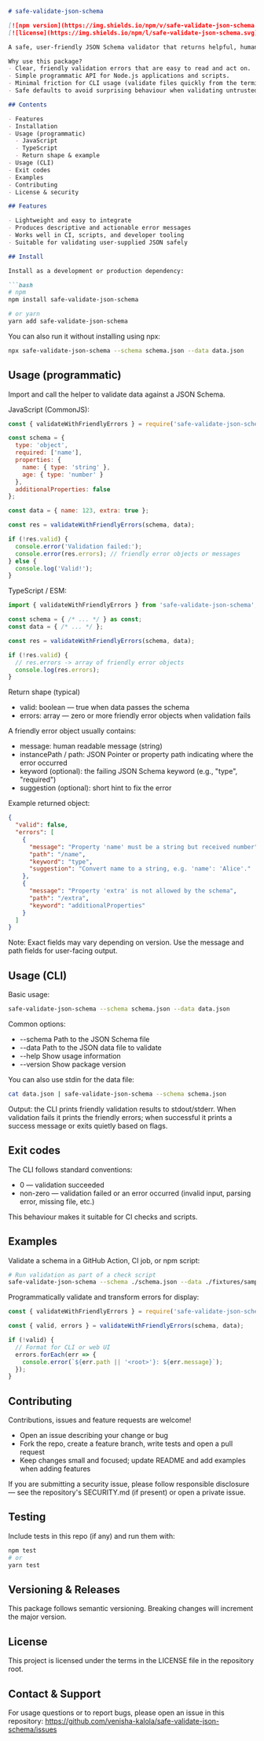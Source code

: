 ```markdown
# safe-validate-json-schema

[![npm version](https://img.shields.io/npm/v/safe-validate-json-schema.svg)](https://www.npmjs.com/package/safe-validate-json-schema)
[![license](https://img.shields.io/npm/l/safe-validate-json-schema.svg)](https://github.com/venisha-kalola/safe-validate-json-schema/blob/main/LICENSE)

A safe, user-friendly JSON Schema validator that returns helpful, human-readable error messages suitable for both programmatic use and CLI workflows.

Why use this package?
- Clear, friendly validation errors that are easy to read and act on.
- Simple programmatic API for Node.js applications and scripts.
- Minimal friction for CLI usage (validate files quickly from the terminal).
- Safe defaults to avoid surprising behaviour when validating untrusted input.

## Contents

- Features
- Installation
- Usage (programmatic)
  - JavaScript
  - TypeScript
  - Return shape & example
- Usage (CLI)
- Exit codes
- Examples
- Contributing
- License & security

## Features

- Lightweight and easy to integrate
- Produces descriptive and actionable error messages
- Works well in CI, scripts, and developer tooling
- Suitable for validating user-supplied JSON safely

## Install

Install as a development or production dependency:

```bash
# npm
npm install safe-validate-json-schema

# or yarn
yarn add safe-validate-json-schema
```

You can also run it without installing using npx:

```bash
npx safe-validate-json-schema --schema schema.json --data data.json
```

## Usage (programmatic)

Import and call the helper to validate data against a JSON Schema.

JavaScript (CommonJS):

```js
const { validateWithFriendlyErrors } = require('safe-validate-json-schema');

const schema = {
  type: 'object',
  required: ['name'],
  properties: {
    name: { type: 'string' },
    age: { type: 'number' }
  },
  additionalProperties: false
};

const data = { name: 123, extra: true };

const res = validateWithFriendlyErrors(schema, data);

if (!res.valid) {
  console.error('Validation failed:');
  console.error(res.errors); // friendly error objects or messages
} else {
  console.log('Valid!');
}
```

TypeScript / ESM:

```ts
import { validateWithFriendlyErrors } from 'safe-validate-json-schema';

const schema = { /* ... */ } as const;
const data = { /* ... */ };

const res = validateWithFriendlyErrors(schema, data);

if (!res.valid) {
  // res.errors -> array of friendly error objects
  console.log(res.errors);
}
```

Return shape (typical)
- valid: boolean — true when data passes the schema
- errors: array — zero or more friendly error objects when validation fails

A friendly error object usually contains:
- message: human readable message (string)
- instancePath / path: JSON Pointer or property path indicating where the error occurred
- keyword (optional): the failing JSON Schema keyword (e.g., "type", "required")
- suggestion (optional): short hint to fix the error

Example returned object:

```json
{
  "valid": false,
  "errors": [
    {
      "message": "Property 'name' must be a string but received number",
      "path": "/name",
      "keyword": "type",
      "suggestion": "Convert name to a string, e.g. 'name': 'Alice'."
    },
    {
      "message": "Property 'extra' is not allowed by the schema",
      "path": "/extra",
      "keyword": "additionalProperties"
    }
  ]
}
```

Note: Exact fields may vary depending on version. Use the message and path fields for user-facing output.

## Usage (CLI)

Basic usage:

```bash
safe-validate-json-schema --schema schema.json --data data.json
```

Common options:
- --schema <file>   Path to the JSON Schema file
- --data <file>     Path to the JSON data file to validate
- --help            Show usage information
- --version         Show package version

You can also use stdin for the data file:

```bash
cat data.json | safe-validate-json-schema --schema schema.json
```

Output: the CLI prints friendly validation results to stdout/stderr. When validation fails it prints the friendly errors; when successful it prints a success message or exits quietly based on flags.

## Exit codes

The CLI follows standard conventions:
- 0 — validation succeeded
- non-zero — validation failed or an error occurred (invalid input, parsing error, missing file, etc.)

This behaviour makes it suitable for CI checks and scripts.

## Examples

Validate a schema in a GitHub Action, CI job, or npm script:

```bash
# Run validation as part of a check script
safe-validate-json-schema --schema ./schema.json --data ./fixtures/sample.json || exit 1
```

Programmatically validate and transform errors for display:

```js
const { validateWithFriendlyErrors } = require('safe-validate-json-schema');

const { valid, errors } = validateWithFriendlyErrors(schema, data);

if (!valid) {
  // Format for CLI or web UI
  errors.forEach(err => {
    console.error(`${err.path || '<root>'}: ${err.message}`);
  });
}
```

## Contributing

Contributions, issues and feature requests are welcome!

- Open an issue describing your change or bug
- Fork the repo, create a feature branch, write tests and open a pull request
- Keep changes small and focused; update README and add examples when adding features

If you are submitting a security issue, please follow responsible disclosure — see the repository's SECURITY.md (if present) or open a private issue.

## Testing

Include tests in this repo (if any) and run them with:

```bash
npm test
# or
yarn test
```

## Versioning & Releases

This package follows semantic versioning. Breaking changes will increment the major version.

## License

This project is licensed under the terms in the LICENSE file in the repository root.

## Contact & Support

For usage questions or to report bugs, please open an issue in this repository: https://github.com/venisha-kalola/safe-validate-json-schema/issues

```
